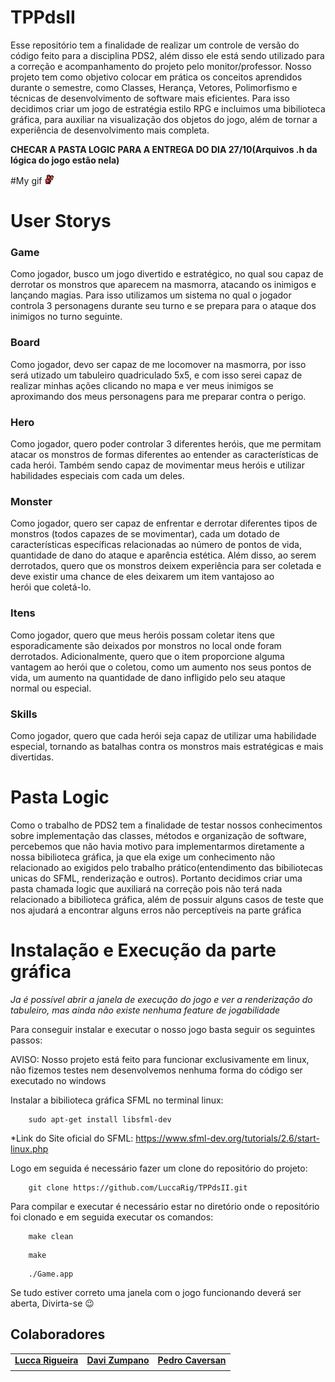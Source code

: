 
# TPPdsII
Esse repositório tem a finalidade de realizar um controle de versão do código feito para a disciplina PDS2, além disso ele está sendo utilizado para a correção e acompanhamento do projeto pelo monitor/professor. Nosso projeto tem como objetivo colocar em prática os conceitos aprendidos durante o semestre, como Classes, Herança, Vetores, Polimorfismo e técnicas de desenvolvimento de software mais eficientes. Para isso decidimos criar um jogo de estratégia estilo RPG e incluimos uma bibilioteca gráfica, para auxiliar na visualização dos objetos do jogo, além de tornar a experiência de desenvolvimento mais completa.


**CHECAR A PASTA LOGIC PARA A ENTREGA DO DIA 27/10(Arquivos .h da lógica do jogo estão nela)**

#My gif
![](https://github.com/LuccaRig/TPPdsII/blob/main/Resources/NovicePyromancerIdle.gif)


# User Storys

### Game

Como jogador, busco um jogo divertido e estratégico, no qual sou capaz de derrotar os monstros que aparecem na masmorra, atacando os inimigos e lançando magias. Para isso utilizamos um sistema no qual o jogador controla 3 personagens durante seu turno e se prepara para o ataque dos inimigos no turno seguinte.

### Board

Como jogador, devo ser capaz de me locomover na masmorra, por isso será utizado um tabuleiro quadriculado 5x5, e com isso serei capaz de realizar minhas ações clicando no mapa e ver meus inimigos se aproximando dos meus personagens para me preparar contra o perigo. 

### Hero

Como jogador, quero poder controlar 3 diferentes heróis, que me permitam atacar os monstros de formas diferentes ao entender as características de cada herói. Também sendo capaz de movimentar meus heróis e utilizar habilidades especiais com cada um deles.

### Monster

Como jogador, quero ser capaz de enfrentar e derrotar diferentes tipos de monstros (todos capazes de se movimentar), cada um dotado de características específicas relacionadas ao número de pontos de vida, quantidade de dano do ataque e aparência estética. Além disso, ao serem derrotados, quero que os monstros deixem experiência para ser coletada e deve existir uma chance de eles deixarem um item vantajoso ao herói que coletá-lo.

### Itens

Como jogador, quero que meus heróis possam coletar itens que esporadicamente são deixados por monstros no local onde foram derrotados. Adicionalmente, quero que o item proporcione alguma vantagem ao herói que o coletou, como um aumento nos seus pontos de vida, um aumento na quantidade de dano infligido pelo seu ataque normal ou especial.

### Skills

Como jogador, quero que cada herói seja capaz de utilizar uma habilidade especial, tornando as batalhas contra os monstros mais estratégicas e mais divertidas.

# Pasta Logic

Como o trabalho de PDS2 tem a finalidade de testar nossos conhecimentos sobre implementação das classes, métodos e organização de software, percebemos que não havia motivo para implementarmos diretamente a nossa bibilioteca gráfica, ja que ela exige um conhecimento não relacionado ao exigidos pelo trabalho prático(entendimento das bibiliotecas unicas do SFML, renderização e outros). Portanto decidimos criar uma pasta chamada logic que auxiliará na correção pois não terá nada relacionado a bibilioteca gráfica, além de possuir alguns casos de teste que nos ajudará a encontrar alguns erros não perceptíveis na parte gráfica

# Instalação e Execução da parte gráfica

*Ja é possível abrir a janela de execução do jogo e ver a renderização do tabuleiro, mas ainda não existe nenhuma feature de jogabilidade*

Para conseguir instalar e executar o nosso jogo basta seguir os seguintes passos:

AVISO: Nosso projeto está feito para funcionar exclusivamente em linux, não fizemos testes nem desenvolvemos nenhuma forma do código ser executado no windows 

Instalar a bibilioteca gráfica SFML no terminal linux:

```
    sudo apt-get install libsfml-dev
```

*Link do Site oficial do SFML: https://www.sfml-dev.org/tutorials/2.6/start-linux.php

Logo em seguida é necessário fazer um clone do repositório do projeto:

```
    git clone https://github.com/LuccaRig/TPPdsII.git
```


Para compilar e executar é necessário estar no diretório onde o repositório foi clonado e em seguida executar os comandos:

```
    make clean
```

```
    make
```

```
    ./Game.app
```

Se tudo estiver correto uma janela com o jogo funcionando deverá ser aberta, Divirta-se 😉


## Colaboradores

<table>
  <tr>
    <td align="center">
      <a href="#">
        <sub>
          <b><a href="https://github.com/LuccaRig">Lucca Rigueira</a></b>
        </sub>
      </a>
    </td>
    <td align="center">
      <a href="#">
        <sub>
          <b><a href="https://github.com/DaviZTS">Davi Zumpano</a></b>
        </sub>
      </a>
    </td>
    <td align="center">
      <a href="#">
        <sub>
          <b><a href="https://github.com/pedr0caversan">Pedro Caversan</a></b>
        </sub>
      </a>
  </tr>
</table>
